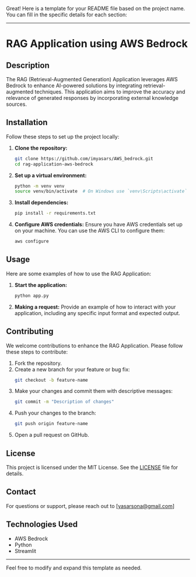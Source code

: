 Great! Here is a template for your README file based on the project name. You can fill in the specific details for each section:

---

# RAG Application using AWS Bedrock

## Description

The RAG (Retrieval-Augmented Generation) Application leverages AWS Bedrock to enhance AI-powered solutions by integrating retrieval-augmented techniques. This application aims to improve the accuracy and relevance of generated responses by incorporating external knowledge sources.

## Installation

Follow these steps to set up the project locally:

1. **Clone the repository:**
    ```sh
    git clone https://github.com/imyasars/AWS_bedrock.git
    cd rag-application-aws-bedrock
    ```

2. **Set up a virtual environment:**
    ```sh
    python -m venv venv
    source venv/bin/activate  # On Windows use `venv\Scripts\activate`
    ```

3. **Install dependencies:**
    ```sh
    pip install -r requirements.txt
    ```

4. **Configure AWS credentials:**
   Ensure you have AWS credentials set up on your machine. You can use the AWS CLI to configure them:
    ```sh
    aws configure
    ```

## Usage

Here are some examples of how to use the RAG Application:

1. **Start the application:**
    ```sh
    python app.py
    ```

2. **Making a request:**
   Provide an example of how to interact with your application, including any specific input format and expected output.

## Contributing

We welcome contributions to enhance the RAG Application. Please follow these steps to contribute:

1. Fork the repository.
2. Create a new branch for your feature or bug fix:
    ```sh
    git checkout -b feature-name
    ```
3. Make your changes and commit them with descriptive messages:
    ```sh
    git commit -m "Description of changes"
    ```
4. Push your changes to the branch:
    ```sh
    git push origin feature-name
    ```
5. Open a pull request on GitHub.

## License

This project is licensed under the MIT License. See the [LICENSE](LICENSE) file for details.

## Contact

For questions or support, please reach out to [yasarsona@gmail.com]

## Technologies Used

- AWS Bedrock
- Python
- Streamlit

---

Feel free to modify and expand this template as needed.